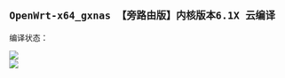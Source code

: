 ## `OpenWrt-x64_gxnas 【旁路由版】内核版本6.1X 云编译`
编译状态：

<a href="https://github.com/gxnas/OpenWrt_Build_x64_gxnas/actions/workflows/OpenWrt_Build_x64_gxnas.yml">
    <img src="https://github.com/gxnas/OpenWrt_Build_x64_gxnas/actions/workflows/OpenWrt_Build_x64_gxnas.yml/badge.svg?style=flat" />
</a>

</br>
<a href="https://github.com/gxnas/OpenWrt_Build_x64_gxnas/actions/workflows/compile.yml">
    <img src="https://github.com/gxnas/OpenWrt_Build_x64_gxnas/actions/workflows/compile.yml/badge.svg?style=flat" />
</a>
